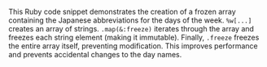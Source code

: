 This Ruby code snippet demonstrates the creation of a frozen array containing the Japanese abbreviations for the days of the week.  `%w[...]` creates an array of strings. `.map(&:freeze)` iterates through the array and freezes each string element (making it immutable). Finally, `.freeze` freezes the entire array itself, preventing modification. This improves performance and prevents accidental changes to the day names.




